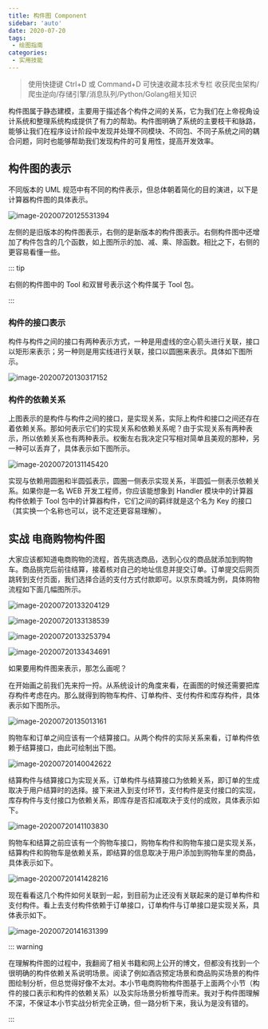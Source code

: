 ```yaml
---
title: 构件图 Component
sidebar: 'auto'
date: 2020-07-20
tags:
 - 绘图指南
categories:
 - 实用技能
---
```


> 使用快捷键 Ctrl+D 或 Command+D 可快速收藏本技术专栏 收获爬虫架构/爬虫逆向/存储引擎/消息队列/Python/Golang相关知识



构件图属于静态建模，主要用于描述各个构件之间的关系，它为我们在上帝视角设计系统和整理系统构成提供了有力的帮助。构件图明确了系统的主要枝干和脉路，能够让我们在程序设计阶段中发现并处理不同模块、不同包、不同子系统之间的耦合问题，同时也能够帮助我们发现构件的可复用性，提高开发效率。



## 构件图的表示

不同版本的 UML 规范中有不同的构件表示，但总体朝着简化的目的演进，以下是计算器构件图的具体表示。

![image-20200720125531394](https://img.weishidong.com/image-20200720125531394.png)

左侧的是旧版本的构件图表示，右侧的是新版本的构件图表示。右侧构件图中还增加了构件包含的几个函数，如上图所示的加、减、乘、除函数。相比之下，右侧的更容易看懂一些。

::: tip

右侧的构件图中的 Tool 和双冒号表示这个构件属于 Tool 包。

:::



### 构件的接口表示

构件与构件之间的接口有两种表示方式，一种是用虚线的空心箭头进行关联，接口以矩形来表示；另一种则是用实线进行关联，接口以圆圈来表示。具体如下图所示。

![image-20200720130317152](https://img.weishidong.com/image-20200720130317152.png)

### 构件的依赖关系

上图表示的是构件与构件之间的接口，是实现关系，实际上构件和接口之间还存在着依赖关系。那如何表示它们的实现关系和依赖关系呢？由于实现关系有两种表示，所以依赖关系也有两种表示。权衡左右我决定只写相对简单且美观的那种，另一种可以丢弃了，具体表示如下图所示。

![image-20200720131145420](https://img.weishidong.com/image-20200720131145420.png)

实现与依赖用圆圈和半圆弧表示，圆圈一侧表示实现关系，半圆弧一侧表示依赖关系。如果你是一名 WEB 开发工程师，你应该能想象到 Handler 模块中的计算器构件依赖于 Tool 包中的计算器构件，它们之间的羁绊就是这个名为 Key 的接口（其实换一个名称也可以，说不定还更容易理解）。



## 实战 电商购物构件图

大家应该都知道电商购物的流程，首先挑选商品，选到心仪的商品就添加到购物车。商品挑完后前往结算，接着核对自己的地址信息并提交订单。订单提交后网页跳转到支付页面，我们选择合适的支付方式付款即可。以京东商城为例，具体购物流程如下面几幅图所示。

![image-20200720133204129](https://img.weishidong.com/image-20200720133204129.png)

![image-20200720133138539](https://img.weishidong.com/image-20200720133138539.png)

![image-20200720133253794](https://img.weishidong.com/image-20200720133253794.png)

![image-20200720133434691](https://img.weishidong.com/image-20200720133434691.png)

如果要用构件图来表示，那怎么画呢？

在开始画之前我们先来捋一捋。从系统设计的角度来看，在画图的时候还需要把库存构件考虑在内。那么就得到购物车构件、订单构件、支付构件和库存构件，具体表示如下图所示。

![image-20200720135013161](https://img.weishidong.com/image-20200720135013161.png)

购物车和订单之间应该有一个结算接口。从两个构件的实际关系来看，订单构件依赖于结算接口，由此可绘制出下图。

![image-20200720140042622](https://img.weishidong.com/image-20200720140042622.png)

结算构件与结算接口为实现关系，订单构件与结算接口为依赖关系，即订单的生成取决于用户结算时的选择。接下来进入到支付环节，支付构件是支付接口的实现，库存构件与支付接口为依赖关系，即库存是否扣减取决于支付的成败，具体表示如下。

![image-20200720141103830](https://img.weishidong.com/image-20200720141103830.png)

购物车和结算之前应该有一个购物车接口，购物车构件和购物车接口是实现关系，结算构件和购物车是依赖关系，即结算的信息取决于用户添加到购物车里的商品，具体表示如下。

![image-20200720141428216](https://img.weishidong.com/image-20200720141428216.png)



现在看看这几个构件如何关联到一起，到目前为止还没有关联起来的是订单构件和支付构件。看上去支付构件依赖于订单接口，订单构件与订单接口是实现关系，具体表示如下。

![image-20200720141631399](https://img.weishidong.com/image-20200720141631399.png)

::: warning

在理解构件图的过程中，我翻阅了相关书籍和网上公开的博文，但都没有找到一个很明确的构件依赖关系说明场景。阅读了例如酒店预定场景和商品购买场景的构件图绘制分析，但总觉得好像不太对。本小节电商购物构件图基于上面两个小节（构件的接口表示和构件的依赖关系）以及实际场景分析推导而来。我对于构件图理解不深，不保证本小节实战分析完全正确，但一路分析下来，我认为是没有错的。

:::

